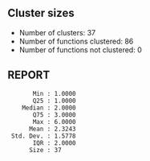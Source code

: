 ## Cluster sizes
* Number of clusters: 37
* Number of functions clustered: 86
* Number of functions not clustered: 0

## REPORT
```
       Min : 1.0000
       Q25 : 1.0000
    Median : 2.0000
       Q75 : 3.0000
       Max : 6.0000
      Mean : 2.3243
 Std. Dev. : 1.5778
       IQR : 2.0000
      Size : 37
```